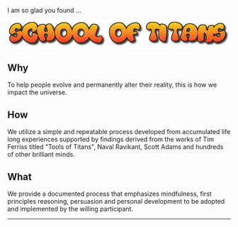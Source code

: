 I am so glad you found …

![v0.1](images/cooltext381895775393585.png)

## Why

To help people evolve and permanently alter their reality, this is how we impact the universe.

## How
We utilize a simple and repeatable process developed from accumulated life long experiences supported by findings derived from the works of Tim Ferriss titled "Tools of Titans", Naval Ravikant, Scott Adams and hundreds of other brilliant minds.

## What
We provide a documented process that emphasizes mindfulness, first principles reasoning, persuasion and personal development to be adopted and implemented by the willing participant.

---
